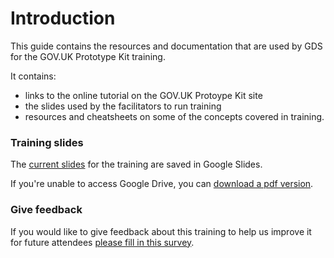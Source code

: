 # Introduction

This guide contains the resources and documentation that are used by GDS for the GOV.UK Prototype Kit training.

It contains:

+ links to the online tutorial on the GOV.UK Protoype Kit site
+ the slides used by the facilitators to run training
+ resources and cheatsheets on some of the concepts covered in training.


### Training slides

The [current slides](https://docs.google.com/presentation/d/1pts_tHi__PTz6B6xrb5n222ytKv3mvXdiQvn0OPbngA/edit?usp=sharing
) for the training are saved in Google Slides.

If you're unable to access Google Drive, you can [download a pdf version]().

### Give feedback

If you would like to give feedback about this training to help us improve it for future attendees [please fill in this survey](https://www.smartsurvey.co.uk/s/Octkitfeedback/).